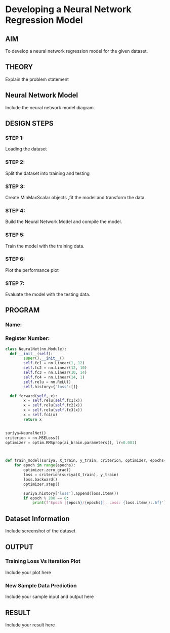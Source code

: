# Developing a Neural Network Regression Model

## AIM

To develop a neural network regression model for the given dataset.

## THEORY

Explain the problem statement

## Neural Network Model

Include the neural network model diagram.

## DESIGN STEPS

### STEP 1:

Loading the dataset

### STEP 2:

Split the dataset into training and testing

### STEP 3:

Create MinMaxScalar objects ,fit the model and transform the data.

### STEP 4:

Build the Neural Network Model and compile the model.

### STEP 5:

Train the model with the training data.

### STEP 6:

Plot the performance plot

### STEP 7:

Evaluate the model with the testing data.

## PROGRAM
### Name:
### Register Number:
```python
class NeuralNet(nn.Module):
  def __init__(self):
        super().__init__()
        self.fc1 = nn.Linear(1, 12)
        self.fc2 = nn.Linear(12, 10)
        self.fc3 = nn.Linear(10, 14)
        self.fc4 = nn.Linear(14, 1)
        self.relu = nn.ReLU()
        self.history={'loss':[]}

  def forward(self, x):
        x = self.relu(self.fc1(x))
        x = self.relu(self.fc2(x))
        x = self.relu(self.fc3(x))
        x = self.fc4(x)
        return x


suriya=NeuralNet()
criterion = nn.MSELoss()
optimizer = optim.RMSprop(ai_brain.parameters(), lr=0.001)



def train_model(suriya, X_train, y_train, criterion, optimizer, epochs=2000):
    for epoch in range(epochs):
        optimizer.zero_grad()
        loss = criterion(suriya(X_train), y_train)
        loss.backward()
        optimizer.step()

        suriya.history['loss'].append(loss.item())
        if epoch % 200 == 0:
            print(f'Epoch [{epoch}/{epochs}], Loss: {loss.item():.6f}')


```
## Dataset Information

Include screenshot of the dataset

## OUTPUT

### Training Loss Vs Iteration Plot

Include your plot here

### New Sample Data Prediction

Include your sample input and output here

## RESULT

Include your result here
